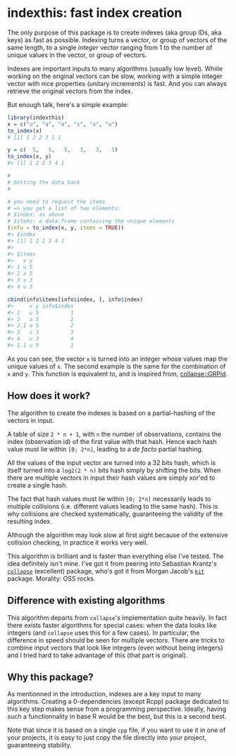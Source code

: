 
# indexthis: fast index creation

The only purpose of this package is to create indexes (aka group IDs, aka keys) as fast as possible. Indexing turns a vector, or group of vectors of the same length, to a single *integer* vector ranging from 1 to the number of unique values in the vector, or group of vectors.

Indexes are important inputs to many algorithms (usually low level). Whiile working on the original vectors can be slow, working with a simple integer vector with nice properties (unitary increments) is fast. And you can always retrieve the original vectors from the index.

But enough talk, here's a simple example:
```R
library(indexthis)
x = c("u", "a", "a", "s", "u", "u")
to_index(x)
# [1] 1 2 2 3 1 1

y = c(  5,   5,   5,   3,   3,   5)
to_index(x, y)
#> [1] 1 2 2 3 4 1

#
# Getting the data back
#

# you need to request the items
# => you get a list of two elements: 
# $index: as above
# $items: a data.frame containing the unique elements
(info = to_index(x, y, items = TRUE))
#> $index
#> [1] 1 2 2 3 4 1
#> 
#> $items
#>   x y
#> 1 u 5
#> 2 a 5
#> 3 s 3
#> 4 u 3

cbind(info$items[info$index, ], info$index)
#>     x y info$index
#> 1   u 5          1
#> 2   a 5          2
#> 2.1 a 5          2
#> 3   s 3          3
#> 4   u 3          4
#> 1.1 u 5          1

```

As you can see, the vector `x` is turned into an integer whose values map the unique values of `x`. The second example is the same for the combination of `x` and `y`. This function is equivalent to, and is inspired from, [collapse::GRPid](https://sebkrantz.github.io/collapse/reference/GRP.html).

## How does it work?

The algorithm to create the indexes is based on a partial-hashing of the vectors in input. 

A table of size `2 * n + 1`, with `n` the number of observations, contains the index (observation id) of the first value with that hash. Hence each hash value must lie within `[0; 2*n]`, leading to a *de facto* partial hashing.

All the values of the input vector are turned into a 32 bits hash, which is itself turned into a `log2(2 * n)` bits hash simply by shifting the bits. When there are multiple vectors in input their hash values are simply xor'ed to create a single hash.

The fact that hash values must lie within `[0; 2*n]` necessarily leads to multiple collisions (i.e. different values leading to the same hash). This is why collisions are checked systematically, guaranteeing the validity of the resulting index.

Although the algorithm may look slow at first sight because of the extensive collision checking, in practice it works very well. 

This algorithm is brilliant and is faster than everything else I've tested. The idea definitely isn't mine. I've got it from peering into Sebastian Krantz's [`collapse`](https://sebkrantz.github.io/collapse/index.html) (excellent) package, who's got it from Morgan Jacob's [`kit`](https://github.com/2005m/kit) package. Morality: OSS rocks.

## Difference with existing algorithms

This algorithm departs from `collapse`'s implementation quite heavily. In fact there exists faster algorithms for special cases: when the data looks like integers (and `collapse` uses this for a few cases). In particular, the difference in speed should be seen for multiple vectors. There are tricks to combine input vectors that look like integers (even without being integers) and I tried hard to take advantage of this (that part is original).

## Why this package?

As mentionned in the introduction, indexes are a key input to many algorithms. Creating a 0-dependencies (except Rcpp) package dedicated to this key step makes sense from a programming perspective. Ideally, having such a functionnality in base R would be the best, but this is a second best.

Note that since it is based on a single `cpp` file, if you want to use it in one of your projects, it is easy to just copy the file directly into your project, guaranteeing stability.



